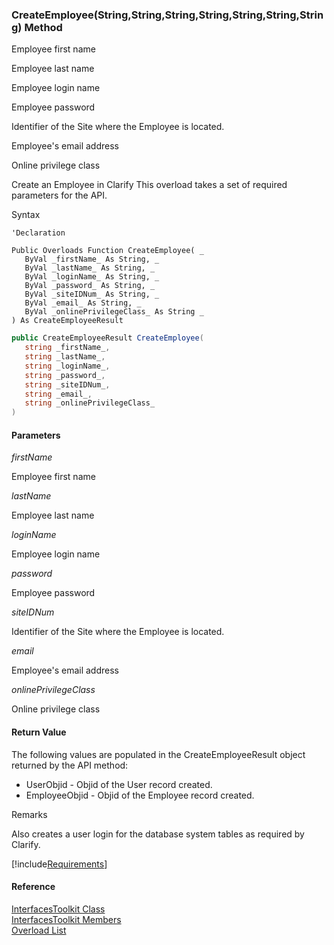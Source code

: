 ﻿### CreateEmployee(String,String,String,String,String,String,String) Method

Employee first name

Employee last name

Employee login name

Employee password

Identifier of the Site where the Employee is located.

Employee's email address

Online privilege class

Create an Employee in Clarify This overload takes a set of required parameters for the API.

Syntax

```vbnet
'Declaration

Public Overloads Function CreateEmployee( _
   ByVal _firstName_ As String, _
   ByVal _lastName_ As String, _
   ByVal _loginName_ As String, _
   ByVal _password_ As String, _
   ByVal _siteIDNum_ As String, _
   ByVal _email_ As String, _
   ByVal _onlinePrivilegeClass_ As String _
) As CreateEmployeeResult
```

```csharp
public CreateEmployeeResult CreateEmployee( 
   string _firstName_,
   string _lastName_,
   string _loginName_,
   string _password_,
   string _siteIDNum_,
   string _email_,
   string _onlinePrivilegeClass_
)
```

#### Parameters

_firstName_

Employee first name

_lastName_

Employee last name

_loginName_

Employee login name

_password_

Employee password

_siteIDNum_

Identifier of the Site where the Employee is located.

_email_

Employee's email address

_onlinePrivilegeClass_

Online privilege class

#### Return Value

The following values are populated in the CreateEmployeeResult object returned by the API method:

*   UserObjid \- Objid of the User record created.
*   EmployeeObjid \- Objid of the Employee record created.

Remarks

Also creates a user login for the database system tables as required by Clarify.

[!include[Requirements](../partials/requirements.md)]

#### Reference

[InterfacesToolkit Class](FChoice.Toolkits.Clarify~FChoice.Toolkits.Clarify.Interfaces.InterfacesToolkit.md)  
[InterfacesToolkit Members](FChoice.Toolkits.Clarify~FChoice.Toolkits.Clarify.Interfaces.InterfacesToolkit_members.md)  
[Overload List](FChoice.Toolkits.Clarify~FChoice.Toolkits.Clarify.Interfaces.InterfacesToolkit~CreateEmployee.md)